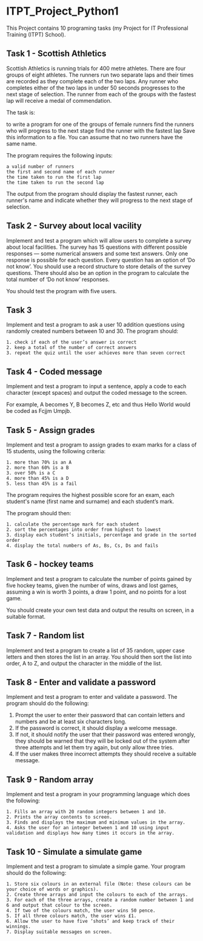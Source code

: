 # ITPT_Project_Python1

This Project contains 10 programing tasks (my Project for IT Professional Training (ITPT) School). 

## Task 1 - Scottish Athletics
Scottish Athletics is running trials for 400 metre athletes. There are four groups of eight athletes. The runners run two separate laps and their times are recorded as they complete each of the two laps. Any runner who completes either of the two laps in under 50 seconds progresses to the next stage of selection. The runner from each of the groups with the fastest lap will receive a medal of commendation.

The task is:

  to write a program for one of the groups of female runners
  find the runners who will progress to the next stage
  find the runner with the fastest lap
  Save this information to a file. You can assume that no two runners have the same name.

The program requires the following inputs:

  	a valid number of runners
  	the first and second name of each runner
  	the time taken to run the first lap
  	the time taken to run the second lap
  
  
 The output from the program should display the fastest runner, each runner's name and indicate whether they will progress to the next stage of selection.

## Task 2 - Survey about local vacility
Implement and test a program which will allow users to complete a survey about local facilities. The survey has 15 questions with different possible responses — some
numerical answers and some text answers. Only one response is possible for each question. Every question has an option of ‘Do not know’. You should use a record structure to store details of the survey questions. There should also be an option in the program to calculate the total number of ‘Do not know’ responses.

You should test the program with five users.

## Task 3
Implement and test a program to ask a user 10 addition questions using randomly created numbers between 10 and 30. The program should:

	1. check if each of the user’s answer is correct
	2. keep a total of the number of correct answers
	3. repeat the quiz until the user achieves more than seven correct

## Task 4 - Coded message
Implement and test a program to input a sentence, apply a code to each character (except spaces) and output the coded message to the screen. 

For example, A becomes Y, B becomes Z, etc and thus Hello World would be coded as Fcjjm Umpjb.

## Task 5 - Assign grades
Implement and test a program to assign grades to exam marks for a class of 15 students, using the following criteria:

    1. more than 70% is an A
    2. more than 60% is a B
    3. over 50% is a C
    4. more than 45% is a D
    5. less than 45% is a fail
The program requires the highest possible score for an exam, each student's name (first name and surname) and each student’s mark.

The program should then:

    1. calculate the percentage mark for each student
    2. sort the percentages into order from highest to lowest
    3. display each student’s initials, percentage and grade in the sorted order
    4. display the total numbers of As, Bs, Cs, Ds and fails

## Task 6 - hockey teams

Implement and test a program to calculate the number of points gained by five hockey teams, given the number of wins, draws and lost games, assuming a win is worth 3 points, a draw 1 point, and no points for a lost game.

You should create your own test data and output the results on screen, in a suitable format.

## Task 7 - Random list

Implement and test a program to create a list of 35 random, upper case letters and then stores the list in an array. You should then sort the list into order, A to Z, and output the character in the middle of the list.

## Task 8 - Enter and validate a password

Implement and test a program to enter and validate a password. The program should do the following:

  1. Prompt the user to enter their password that can contain letters and numbers and be at least six characters long.
  2. If the password is correct, it should display a welcome message.
  3. If not, it should notify the user that their password was entered wrongly, they should be warned that they will be locked out of the system after three attempts and let them try again, but only allow three tries.
  4. If the user makes three incorrect attempts they should receive a suitable message.


##  Task 9 - Random array

Implement and test a program in your programming language which does the following:

    1. Fills an array with 20 random integers between 1 and 10.
    2. Prints the array contents to screen.
    3. Finds and displays the maximum and minimum values in the array.
    4. Asks the user for an integer between 1 and 10 using input validation and displays how many times it occurs in the array.
    
## Task 10 - Simulate a simulate game

Implement and test a program to simulate a simple game. Your program should do the following:

	1. Store six colours in an external file (Note: these colours can be your choice of words or graphics).
	2. Create three arrays and input the colours to each of the arrays.
	3. For each of the three arrays, create a random number between 1 and 6 and output that colour to the screen.
	4. If two of the colours match, the user wins 50 pence.
	5. If all three colours match, the user wins £1.
	6. Allow the user to have five ‘shots’ and keep track of their winnings.
	7. Display suitable messages on screen.
